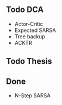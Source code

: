 ## Todo DCA

- Actor-Critic
- Expected SARSA
- Tree backup
- ACKTR

## Todo Thesis


## Done

- N-Step SARSA
